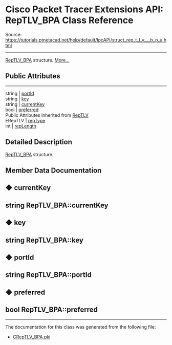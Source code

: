 # Cisco Packet Tracer Extensions API: RepTLV_BPA Class Reference

Source: https://tutorials.ptnetacad.net/help/default/IpcAPI/struct_rep_t_l_v___b_p_a.html

---

[RepTLV_BPA](struct_rep_t_l_v___b_p_a.html "RepTLV_BPA structure.") structure. [More...](struct_rep_t_l_v___b_p_a.html#details)

##  Public Attributes  
  
---  
string | [portId](struct_rep_t_l_v___b_p_a.html#a8b23b9cf4b592ea2491755d95e9607bf)  
string | [key](struct_rep_t_l_v___b_p_a.html#a1617e2cb8801bae482e76f12545eca19)  
string | [currentKey](struct_rep_t_l_v___b_p_a.html#acdeb326c6b165dabfa2e4593fde2caa7)  
bool | [preferred](struct_rep_t_l_v___b_p_a.html#a2eb411374ea139bfe2ad6ff149c22e52)  
Public Attributes inherited from [RepTLV](struct_rep_t_l_v.html)  
ERepTLV | [repType](struct_rep_t_l_v.html#a1f282ece32a3f6cbfb9c260b8d632fb9)  
int | [repLength](struct_rep_t_l_v.html#a0615af9f0dabffc836e2c643d173b7e5)  
  
## Detailed Description

[RepTLV_BPA](struct_rep_t_l_v___b_p_a.html "RepTLV_BPA structure.") structure. 

## Member Data Documentation

## ◆ currentKey

string RepTLV_BPA::currentKey  
---  
  
## ◆ key

string RepTLV_BPA::key  
---  
  
## ◆ portId

string RepTLV_BPA::portId  
---  
  
## ◆ preferred

bool RepTLV_BPA::preferred  
---  
  
* * *

The documentation for this class was generated from the following file:

  * [CRepTLV_BPA.pki](_c_rep_t_l_v___b_p_a_8pki.html)


